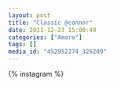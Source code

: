 ```yaml
---
layout: post
title: "Classic @connor"
date: 2011-12-23 15:00:49
categories: ["Amaro"]
tags: []
media_id: "452952274_326209"
---
```


{% instagram %}
